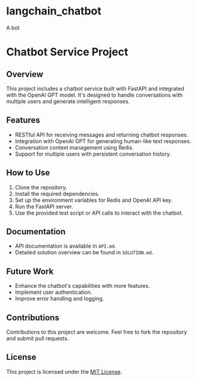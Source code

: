 # langchain_chatbot
A bot
# Chatbot Service Project

## Overview

This project includes a chatbot service built with FastAPI and integrated with the OpenAI GPT model. It's designed to handle conversations with multiple users and generate intelligent responses.

## Features

- RESTful API for receiving messages and returning chatbot responses.
- Integration with OpenAI GPT for generating human-like text responses.
- Conversation context management using Redis.
- Support for multiple users with persistent conversation history.

## How to Use

1. Clone the repository.
2. Install the required dependencies.
3. Set up the environment variables for Redis and OpenAI API key.
4. Run the FastAPI server.
5. Use the provided test script or API calls to interact with the chatbot.

## Documentation

- API documentation is available in `API.md`.
- Detailed solution overview can be found in `SOLUTION.md`.

## Future Work

- Enhance the chatbot's capabilities with more features.
- Implement user authentication.
- Improve error handling and logging.

## Contributions

Contributions to this project are welcome. Feel free to fork the repository and submit pull requests.

## License

This project is licensed under the [MIT License](LICENSE).
